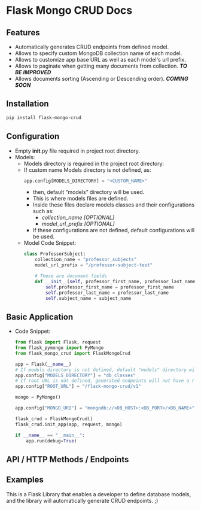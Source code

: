 # Flask Mongo CRUD Docs

## Features
- Automatically generates CRUD endpoints from defined model.
- Allows to specify custom MongoDB collection name of each model.
- Allows to customize app base URL as well as each model's url prefix.
- Allows to paginate when getting many documents from collection. ***TO BE IMPROVED***
- Allows documents sorting (Ascending or Descending order). ***COMING SOON***

## Installation
```bash
pip install flask-mongo-crud
```

## Configuration
- Empty __init__.py file required in project root directory.
- Models:
    - Models directory is required in the project root directory:
    - If custom name Models directory is not defined, as:
        ~~~python
        app.config[MODELS_DIRECTORY] = "<CUSTOM_NAME>"
        ~~~
        - then, default “models” directory will be used.
        - This is where models files are defined.
        - Inside these files declare models classes and their configurations such as:
            - *collection_name [OPTIONAL]*
            - *model_url_prefix [OPTIONAL]*
        - If these configurations are not defined, default configurations will be used.
    - Model Code Snippet:
        ```python
        class ProfessorSubject:
            collection_name = "professor_subjects"
            model_url_prefix = "/professor-subject-test"

            # These are document fields
            def __init__(self, professor_first_name, professor_last_name, subject_name):
                self.professor_first_name = professor_first_name
                self.professor_last_name = professor_last_name
                self.subject_name = subject_name
        ```

## Basic Application
- Code Snippet:
    ```python
    from flask import Flask, request
    from flask_pymongo import PyMongo
    from flask_mongo_crud import FlaskMongoCrud

    app = Flask(__name__)
    # If models directory is not defined, default "models" directory will be used
    app.config["MODELS_DIRECTORY"] = "db_classes"
    # If root URL is not defined, generated endpoints will not have a root URL
    app.config["ROOT_URL"] = "/flask-mongo-crud/v1"

    mongo = PyMongo()

    app.config["MONGO_URI"] = "mongodb://<DB_HOST>:<DB_PORT>/<DB_NAME>"

    flask_crud = FlaskMongoCrud()
    flask_crud.init_app(app, request, mongo)

    if __name__ == "__main__":
        app.run(debug=True)
    ```

## API / HTTP Methods / Endpoints

## Examples

This is a Flask Library that enables a developer to define database models, and the library will automatically generate CRUD endpoints. ;)